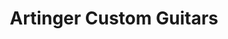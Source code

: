 ---
title: "Artinger Custom Guitars"
url: /emmaus/artinger-custom-guitars/
shop: musical instrument
---
